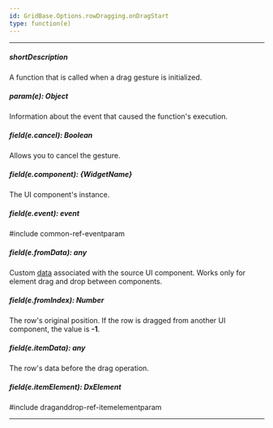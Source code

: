 ```yaml
---
id: GridBase.Options.rowDragging.onDragStart
type: function(e)
---
```

---
##### shortDescription
A function that is called when a drag gesture is initialized.

##### param(e): Object
Information about the event that caused the function's execution.

##### field(e.cancel): Boolean
Allows you to cancel the gesture.

##### field(e.component): {WidgetName}
The UI component's instance.

##### field(e.event): event
#include common-ref-eventparam

##### field(e.fromData): any
Custom [data](/api-reference/10%20UI%20Components/GridBase/1%20Configuration/rowDragging/data.md '{basewidgetpath}/Configuration/rowDragging/#data') associated with the source UI component. Works only for element drag and drop between components.

##### field(e.fromIndex): Number
The row's original position. If the row is dragged from another UI component, the value is **-1**.

##### field(e.itemData): any
The row's data before the drag operation.

##### field(e.itemElement): DxElement
#include draganddrop-ref-itemelementparam

---
<!-- Description goes here -->

